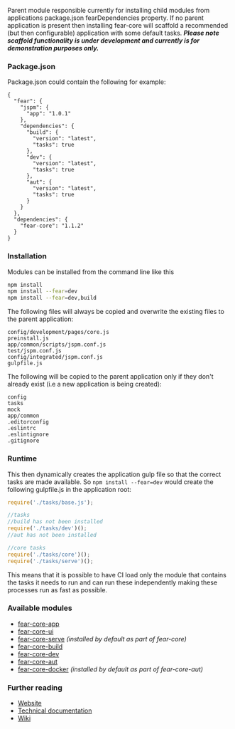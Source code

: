 Parent module responsible currently for installing child modules from applications package.json fearDependencies property. 
If no parent application is present then installing fear-core will scaffold a recommended (but then configurable) application with some default tasks. **_Please note scaffold functionality is under development and currently is for demonstration purposes only._**

### **Package.json**
Package.json could contain the following for example:

```
{
  "fear": {
    "jspm": {
      "app": "1.0.1"
    },
    "dependencies": {
      "build": {
        "version": "latest",
        "tasks": true
      },
      "dev": {
        "version": "latest",
        "tasks": true
      },
      "aut": {
        "version": "latest",
        "tasks": true
      }
    }
  },
  "dependencies": {
    "fear-core": "1.1.2"
  }
}
```

### **Installation**
Modules can be installed from the command line like this

```bash
npm install
npm install --fear=dev
npm install --fear=dev,build
```

The following files will always be copied and overwrite the existing files to the parent application:

```
config/development/pages/core.js
preinstall.js
app/common/scripts/jspm.conf.js
test/jspm.conf.js
config/integrated/jspm.conf.js
gulpfile.js
```

The following will be copied to the parent application only if they don't already exist (i.e a new application is being created):

```
config
tasks
mock
app/common
.editorconfig
.eslintrc
.eslintignore
.gitignore
```

### **Runtime**
This then dynamically creates the application gulp file so that the correct tasks are made available. So ```npm install --fear=dev``` would create the following gulpfile.js in the application root:

```javascript
require('./tasks/base.js');

//tasks
//build has not been installed
require('./tasks/dev')();
//aut has not been installed

//core tasks
require('./tasks/core')();
require('./tasks/serve')();
```

This means that it is possible to have CI load only the module that contains the tasks it needs to run and can run these independently making these processes run as fast as possible.

### **Available modules**

* [fear-core-app](https://digitalinnovation.github.io/fear-core-app)
* [fear-core-ui](https://digitalinnovation.github.io/fear-core-ui)
* [fear-core-serve](https://digitalinnovation.github.io/fear-core-serve) *(installed by default as part of fear-core)*
* [fear-core-build](https://digitalinnovation.github.io/fear-core-build)
* [fear-core-dev](https://digitalinnovation.github.io/fear-core-dev)
* [fear-core-aut](https://digitalinnovation.github.io/fear-core-aut)
* [fear-core-docker](https://digitalinnovation.github.io/fear-core-docker) *(installed by default as part of fear-core-aut)*

### **Further reading**

* [Website](http://digitalinnovation.github.io/fear-core)
* [Technical documentation](http://digitalinnovation.github.io/fear-core/docs/)
* [Wiki](https://github.com/DigitalInnovation/fear-core/wiki)

